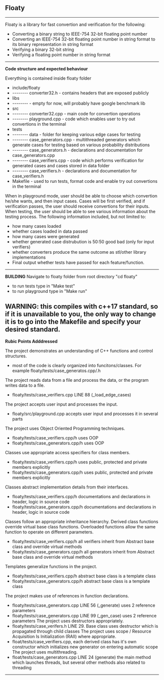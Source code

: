 ## Floaty
---
Floaty is a library for fast convertion and verification for the following:
* Converting a binary string to IEEE-754 32-bit floating point number
* Converting an IEEE-754 32-bit floating point number in string format to its binary representation in string format
* Verifying a binary 32-bit string
* Verifying a floating point number in string format
---
**Code structure and expected behaviour**

Everything is contained inside floaty folder


* include/floaty
* -------- converter32.h - contains headers that are exposed publicly 
* libs 
* -------- - empty for now, will probably have google benchmark lib
* src
* -------- converter32.cpp - main code for convertion operations
* -------- playground.cpp - code which enables user to try out convertions in the terminal
* tests
* -------- data - folder for keeping various edge cases for testing
* -------- case_generators.cpp - multithreaded generators which generate cases for testing based on various probability distributions
* -------- case_generators.h - declarations and documentation for case_generators.cpp
* -------- case_verifiers.cpp - code which performs verification for generated cases and cases stored in data folder
* -------- case_verifiers.h - declarations and documentation for case_verifiers.h
* Makefile - used to run tests, format code and enable try out convertions in the terminal 

When in playground mode, user should be able to choose which convertion he/she wants, and then input cases.
Cases will be first verified, and if verification passes, the user should receive convertions for their inputs.
When testing, the user should be able to see various information about the testing process.
The following information included, but not limited to:
* how many cases loaded
* whether cases loaded in data passed
* how many cases were generated
* whether generated case distrubution is 50:50 good bad (only for input verifiers)
* whether converters produce the same outcome as stl/other library implementations  
* Final output whether tests have passed for each feature/function.  
--- 
**BUILDING**
Navigate to floaty folder from root directory "cd floaty"
* to run tests type in "Make test"
* to run playground type in "Make run" 

**WARNING**: this compiles with c++17 standard, so if it is unavailable to you, the only way 
to change it is to go into the Makefile and specify your desired standard.
---
**Rubic Points Adddressed**

The project demonstrates an understanding of C++ functions and control structures.
* most of the code is clearly organized into funcitons/classes. For example floaty/tests/case_generatos.cpp/.h

The project reads data from a file and process the data, or the program writes data to a file.
* floaty/tests/case_verifiers.cpp LINE 88 (_load_edge_cases)

The project accepts user input and processes the input.
* floaty/src/playground.cpp accepts user input and processes it in several parts

The project uses Object Oriented Programming techniques.  
* floaty/tests/case_verifiers.cpp/h uses OOP
* floaty/tests/case_generators.cpp/h uses OOP 

Classes use appropriate access specifiers for class members.  
* floaty/tests/case_verifiers.cpp/h uses public, protected and private members explicitly 
* floaty/tests/case_generators.cpp/h uses public, protected and private members explicitly 

Classes abstract implementation details from their interfaces.  
* floaty/tests/case_verifiers.cpp/h documentations and declarations in header, logic in source code
* floaty/tests/case_generators.cpp/h documentations and declarations in header, logic in source code

Classes follow an appropriate inheritance hierarchy.
Derived class functions override virtual base class functions.
Overloaded functions allow the same function to operate on different parameters.
* floaty/tests/case_verifiers.cpp/h  all verifiers inherit from Abstract base class and override virtual methods
* floaty/tests/case_generators.cpp/h  all generators inherit from Abstract base class and override virtual methods

Templates generalize functions in the project.  
* floaty/tests/case_verifiers.cpp/h abstract base class is a template class 
* floaty/tests/case_generators.cpp/h abstract base class is a template class 

The project makes use of references in function declarations.
* floaty/tests/case_generators.cpp LINE 56 (_generate) uses 2 reference parameters
* floaty/tests/case_generators.cpp LINE 99 (_gen_case) uses 2 reference parameters
The project uses destructors appropriately.
* floaty/tests/case_verifers.h LINE  29. Base class uses destructor which is propagated through child classes
The project uses scope / Resource Acquisition Is Initialization (RAII) where appropriate.
* float/tests/case_verifiers.cpp, each derived class has it's own constructor which initializes new generator on entering automatic scope
The project uses multithreading.
* float/tests/case_generators.cpp LINE 24 (generate) the main method which launches threads, but several other methods also related to threading
---

